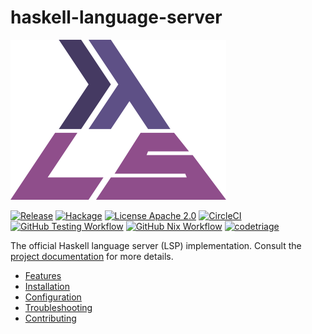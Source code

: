 # haskell-language-server

![haskell-language-server][logo]


[![Release][badge-github-release]][github-release]
[![Hackage][badge-hackage]][hackage]
[![License Apache 2.0][badge-license]][license]
[![CircleCI][badge-circleci]][circleci]
[![GitHub Testing Workflow](https://github.com/haskell/haskell-language-server/actions/workflows/test.yml/badge.svg)](https://github.com/haskell/haskell-language-server/actions/workflows/test.yml)
[![GitHub Nix Workflow](https://github.com/haskell/haskell-language-server/actions/workflows/nix.yml/badge.svg)](https://github.com/haskell/haskell-language-server/actions/workflows/nix.yml)
[![codetriage][badge-codetriage]][codetriage]

[logo]: ./docs/logos/logo-256.png
[badge-license]: https://img.shields.io/badge/license-Apache2-green.svg?dummy
[license]: https://github.com/haskell/haskell-language-server/blob/master/LICENSE
[badge-circleci]: https://img.shields.io/circleci/project/github/haskell/haskell-language-server/master.svg
[circleci]: https://circleci.com/gh/haskell/haskell-language-server/
[badge-hackage]: https://img.shields.io/hackage/v/haskell-language-server.svg?logo=haskell
[badge-github-release]:https://img.shields.io/github/v/release/haskell/haskell-language-server.svg
[hackage]: https://hackage.haskell.org/package/haskell-language-server
[badge-codetriage]: https://www.codetriage.com/haskell/haskell-language-server/badges/users.svg
[codetriage]:https://www.codetriage.com/haskell/haskell-language-server
[github-release]:https://github.com/haskell/haskell-language-server/releases/latest

The official Haskell language server (LSP) implementation. Consult the [project documentation](https://haskell-language-server.readthedocs.io/en/latest/) for more details.

- [Features](https://haskell-language-server.readthedocs.io/en/latest/features.html)
- [Installation](https://haskell-language-server.readthedocs.io/en/latest/installation.html)
- [Configuration](https://haskell-language-server.readthedocs.io/en/latest/configuration.html)
- [Troubleshooting](https://haskell-language-server.readthedocs.io/en/latest/troubleshooting.html)
- [Contributing](https://haskell-language-server.readthedocs.io/en/latest/contributing/index.html)
